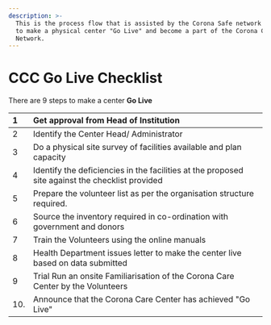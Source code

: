 ```yaml
---
description: >-
  This is the process flow that is assisted by the Corona Safe network software
  to make a physical center "Go Live" and become a part of the Corona Care
  Network.
---
```


# CCC Go Live Checklist



There are 9 steps to make a center **Go Live**

| 1 | Get approval from Head of Institution |
| :--- | :--- |
| 2 | Identify the Center Head/ Administrator  |
| 3 | Do a physical site survey of facilities available and plan capacity |
| 4 | Identify the deficiencies in the facilities at the proposed site against the checklist provided |
| 5 | Prepare the volunteer list as per the organisation structure required. |
| 6 | Source the inventory required in co-ordination with government and donors |
| 7 | Train the Volunteers using the online manuals |
| 8 | Health Department issues letter to make the center live based on data submitted |
| 9 | Trial Run an onsite Familiarisation of the Corona Care Center by the Volunteers |
| 10. | Announce that the Corona Care Center has achieved "Go Live" |

